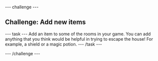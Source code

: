 --- challenge ---
## Challenge: Add new items

--- task ---
Add an item to some of the rooms in your game. You can add anything that you think would be helpful in trying to escape the house! For example, a shield or a magic potion.
--- /task ---

--- /challenge ---

